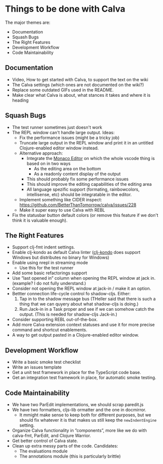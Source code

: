 # Things to be done with Calva

The major themes are:
* Documentation
* Squash Bugs
* The Right Features
* Development Workflow
* Code Maintainability

## Documentation
* Video, How to get started with Calva, to support the text on the wiki
* The Calva settings (which ones are not documented on the wiki?)
* Replace some outdated GIFs used in the README.
* Make clear what Calva is about, what stances it takes and where it is heading

## Squash Bugs
* The test runner sometimes just doesn't work
* The REPL window can't handle large output. Ideas:
  * Fix the performance issues (might be a tricky job)
  * Truncate large output in the REPL window and print it in an untitled Clojure-enabled editor window instead.
  * Alternative approach:
    * Integrate the [Monaco Editor](https://microsoft.github.io/monaco-editor/) on which the whole vscode thing is based on in two ways
      * As the editing area on the bottom 
      * As a readonly content display of the output
    * This should probably fix some performance issues
    * This should improve the editing capabilities of the editing area
    * All language spezific support (formating, rainbowcolors, intellisense, etc) should be integratable in the editor.
  * Implement something like CIDER inspect: https://github.com/BetterThanTomorrow/calva/issues/228
  * Make it super easy to use Calva with REBL
* Fix the statusbar button default colors (or remove this feature if we don't think it is valuable enough).

## The Right Features
* Support clj-fmt indent settings.
* Enable clj-kondo as default Calva linter ([clj-kondo](https://github.com/borkdude/clj-kondo/releases/tag/v2019.09.22-alpha) does support Windows but distributes no binary for Windows)
* Enable using nrepl in streaming mode
  * Use this for the test runner
* Add some basic refactorings support
* Use ”last opened in” column when opening the REPL window at jack in. (example? I do not fully understand.)
* Consider not opening the REPL window at jack-in / make it an option.
* Bettter connection life-cycle control fo shadow-cljs. Either:
  1. Tap in to the shadow message bus (THeller said that there is such a thing that we can quyery about what shadow-cljs is doing.)
  1. Run Jack-in in a Task proper and see if we can somehow catch the output. (This is needed for shadow-cljs Jack-in.)
* Consider supporting REBL out-of-the-box.
* Add more Calva extension context statuses and use it for more precise command and shortcut enablements.
* A way to get output pasted in a Clojure-enabled editor window.

## Development Workflow
* Write a basic smoke test checklist
* Write an issues template
* Get a unit test framework in place for the TypeScript code base.
* Get an integration test framework in place, for automatic smoke testing.

## Code Maintainability
* We have two ParEdit implementations, we should scrap paredit.js
* We have two formatters, cljs-lib ormatter and the one in docmirror.
  * It mmight make sense to keep both for different purposes, but we should fix whatever it is that makes us still keep the `newIndentEngine` setting.
* Organize Calva functionality in ”components”, more like we do with calva-fmt, ParEdit, and Clojure Warrior.
* Get better control of Calva state.
* Clean up extra messy parts of the code. Candidates:
  * The evaluations module
  * The annotations module (this is particularly brittle)
